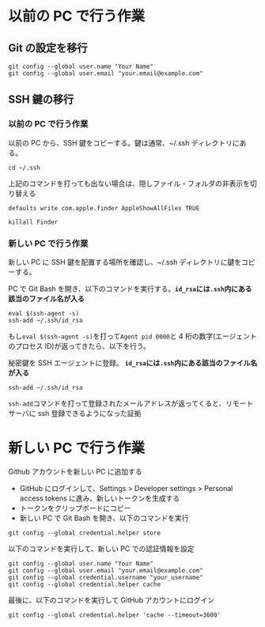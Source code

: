 # 以前の PC で行う作業

## Git の設定を移行

```
git config --global user.name "Your Name"
git config --global user.email "your.email@example.com"
```

## SSH 鍵の移行

### 以前の PC で行う作業

以前の PC から、SSH 鍵をコピーする。鍵は通常、~/.ssh ディレクトリにある。

```
cd ~/.ssh
```

上記のコマンドを打っても出ない場合は、隠しファイル・フォルダの非表示を切り替える

```
defaults write com.apple.finder AppleShowAllFiles TRUE
```

```
killall Finder
```

### 新しい PC で行う作業

新しい PC に SSH 鍵を配置する場所を確認し、~/.ssh ディレクトリに鍵をコピーする。

PC で Git Bash を開き、以下のコマンドを実行する。**`id_rsa`には`.ssh`内にある該当のファイル名が入る**

```
eval $(ssh-agent -s)
ssh-add ~/.ssh/id_rsa
```

もし`eval $(ssh-agent -s)`を打って`Agent pid 0000`と 4 桁の数字(エージェントのプロセス ID)が返ってきたら、以下を行う。

秘密鍵を SSH エージェントに登録。
**`id_rsa`には`.ssh`内にある該当のファイル名が入る**

```
ssh-add ~/.ssh/id_rsa
```

`ssh-add`コマンドを打って登録されたメールアドレスが返ってくると、リモートサーバに ssh 登録できるようになった証拠

# 新しい PC で行う作業

Github アカウントを新しい PC に追加する

- GitHub にログインして、Settings > Developer settings > Personal access tokens に進み、新しいトークンを生成する
- トークンをクリップボードにコピー
- 新しい PC で Git Bash を開き、以下のコマンドを実行

```
git config --global credential.helper store
```

以下のコマンドを実行して、新しい PC での認証情報を設定

```
git config --global user.name "Your Name"
git config --global user.email "your.email@example.com"
git config --global credential.username "your_username"
git config --global credential.helper cache
```

最後に、以下のコマンドを実行して GitHub アカウントにログイン

```
git config --global credential.helper 'cache --timeout=3600'
```
